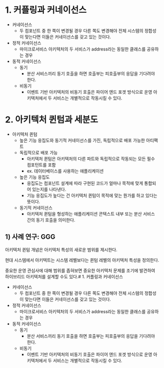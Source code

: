 # 1. 커플링과 커네이선스

- 커네이선스
    - 두 컴포넌트 중 한 쪽이 변경될 경우 다른 쪽도 변경해야 전체 시스템의 정합성이 맞는다면 이들은 커네이선스를 갖고 있는 것이다.
- 정적 커네이선스
    - 마이크로서비스 아키텍처의 두 서비스가 address라는 동일한 클래스를 공유하는 경우
- 동적 커네이선스
    - 동기
        - 분산 서비스끼리 동기 호출을 하면 호출부는 피호출부의 응답을 기다려야 한다.
    - 비동기
        - 이벤트 기반 아키텍처의 비동기 호출은 파이어 앤드 포겟 방식으로 운영 아키텍처에서 두 서비스는 개별적으로 작동시킬 수 있다.

# 2. 아키텍처 퀸텀과 세분도

- 아키텍처 퀸텀
    - 높은 기능 응집도와 동기적 커네이선스를 가진, 독립적으로 배포 가능한 아티팩트
    - 독립적으로 배포 가능
        - 아키텍처 퀸텀은 아키텍처의 다른 파트와 독립적으로 작동되는 모든 필수 컴포턴트를 포함
        - ex. 데이터베이스를 사용하는 애플리케이션
    - 높은 기능 응집도
        - 응집도는 컴포넌트 설계에 따라 구현된 코드가 얼마나 목적에 맞게 통합되어 있는지를 나타낸다.
        - 기능 응집도가 높다는 건 아키텍처 퀸텀이 목적에 맞는 뭔가를 하고 있다는 뜻이다.
    - 동기적 커네이선스
        - 아키텍처 퀸텀을 형성하는 애플리케이션 콘텍스트 내부 또는 분산 서비스 간의 동기 호출을 의미한다.

## 1) 사례 연구: GGG

아키텍처 퀸텀 개념은 아키텍처 특성의 새로운 범위를 제시한다.

현대 시스템에서 아키텍트는 시스템 레벨보다는 퀸텀 레벨의 아키텍처 특성을 정의한다.

중요한 운영 관심사에 대해 범위를 좁혀보면 중요한 아키텍처 문제를 조기에 발견하여 하이브리드 아키텍처를 설계할 수도 있다.# 1. 커플링과 커네이선스

- 커네이선스
    - 두 컴포넌트 중 한 쪽이 변경될 경우 다른 쪽도 변경해야 전체 시스템의 정합성이 맞는다면 이들은 커네이선스를 갖고 있는 것이다.
- 정적 커네이선스
    - 마이크로서비스 아키텍처의 두 서비스가 address라는 동일한 클래스를 공유하는 경우
- 동적 커네이선스
    - 동기
        - 분산 서비스끼리 동기 호출을 하면 호출부는 피호출부의 응답을 기다려야 한다.
    - 비동기
        - 이벤트 기반 아키텍처의 비동기 호출은 파이어 앤드 포겟 방식으로 운영 아키텍처에서 두 서비스는 개별적으로 작동시킬 수 있다.
